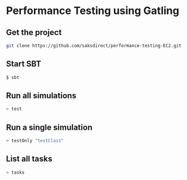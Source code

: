 Performance Testing using Gatling
=========================

Get the project
---------------

```bash
git clone https://github.com/saksdirect/performance-testing-EC2.git
```

Start SBT
---------
```bash
$ sbt
```

Run all simulations
-------------------

```bash
> test
```

Run a single simulation
-----------------------

```bash
> testOnly "testClass"
```

List all tasks
--------------------

```bash
> tasks
```

